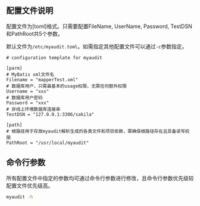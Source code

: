 ## 配置文件说明

配置文件为[toml]格式。只需要配置FileName, UserName, Password, TestDSN和PathRoot共5个参数。


默认文件为`/etc/myaudit.toml`。如需指定其他配置文件可以通过`-c`参数指定。

```text
# configuration template for myaudit

[parm]
# MyBatis xml文件名
Filename = "mapperTest.xml"
# 数据库用户，只需最基本的usage权限，无需任何额外权限
Username = "xxx"
# 数据库用户密码
Password = "xxx"
# 非线上环境数据库连接串
TestDSN = "127.0.0.1:3306/sakila"

[path]
# 根路径用于存放myaudit解析生成的各类文件和项目依赖，需确保根路径存在且具备读写权限
PathRoot = "/usr/local/myaudit"

```

## 命令行参数

所有配置文件中指定的参数均可通过命令行参数进行修改，且命令行参数优先级较配置文件优先级高。

```bash
myaudit -h
```
